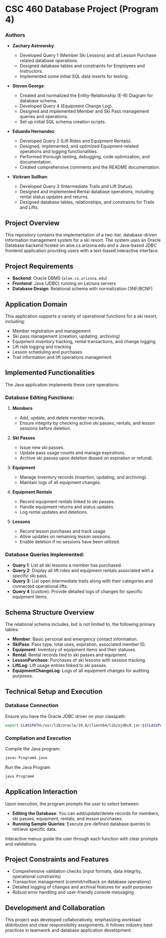 # CSC 460 Database Project (Program 4)

### Authors

- **Zachary Astrowsky**:

  - Developed Query 1 (Member Ski Lessons) and all Lesson Purchase related database operations.
  - Designed database tables and constraints for Employees and Instructors.
  - Implemented some initial SQL data inserts for testing.

- **Steven George**:

  - Created and normalized the Entity-Relationship (E-R) Diagram for database schema.
  - Developed Query 4 (Equipment Change Log).
  - Designed and implemented Member and Ski Pass management queries and operations.
  - Set up initial SQL schema creation scripts.

- **Eduardo Hernandez**:

  - Developed Query 2 (Lift Rides and Equipment Rentals).
  - Designed, implemented, and optimized Equipment-related operations and logging functionalities.
  - Performed thorough testing, debugging, code optimization, and documentation.
  - Created comprehensive comments and the README documentation.

- **Vickram Sullhan**:

  - Developed Query 3 (Intermediate Trails and Lift Status).
  - Designed and implemented Rental database operations, including rental status updates and returns.
  - Designed database tables, relationships, and constraints for Trails and Lifts.

## Project Overview

This repository contains the implementation of a two-tier, database-driven information management system for a ski resort. The system uses an Oracle Database backend hosted on aloe.cs.arizona.edu and a Java-based JDBC frontend application providing users with a text-based interactive interface.

## Project Requirements

- **Backend**: Oracle DBMS (`aloe.cs.arizona.edu`)
- **Frontend**: Java (JDBC) running on Lectura servers
- **Database Design**: Relational schema with normalization (3NF/BCNF)

## Application Domain

This application supports a variety of operational functions for a ski resort, including:

- Member registration and management
- Ski pass management (creation, updating, archiving)
- Equipment inventory tracking, rental transactions, and change logging
- Lift ride logging and tracking
- Lesson scheduling and purchases
- Trail information and lift operations management

## Implemented Functionalities

The Java application implements these core operations:

### Database Editing Functions:

1. **Members**

   - Add, update, and delete member records.
   - Ensure integrity by checking active ski passes, rentals, and lesson sessions before deletion.

2. **Ski Passes**

   - Issue new ski passes.
   - Update pass usage counts and manage expirations.
   - Archive ski passes upon deletion (based on expiration or refund).

3. **Equipment**

   - Manage inventory records (insertion, updating, and archiving).
   - Maintain logs of all equipment changes.

4. **Equipment Rentals**

   - Record equipment rentals linked to ski passes.
   - Handle equipment returns and status updates.
   - Log rental updates and deletions.

5. **Lessons**
   - Record lesson purchases and track usage.
   - Allow updates on remaining lesson sessions.
   - Enable deletion if no sessions have been utilized.

### Database Queries Implemented:

- **Query 1**: List all ski lessons a member has purchased.
- **Query 2**: Display all lift rides and equipment rentals associated with a specific ski pass.
- **Query 3**: List open intermediate trails along with their categories and connected operational lifts.
- **Query 4** (custom): Provide detailed logs of changes for specific equipment items.

## Schema Structure Overview

The relational schema includes, but is not limited to, the following primary tables:

- **Member**: Basic personal and emergency contact information.
- **SkiPass**: Pass type, total uses, expiration, associated member ID.
- **Equipment**: Inventory of equipment items and their statuses.
- **Rental**: Rental records tied to ski passes and equipment.
- **LessonPurchase**: Purchases of ski lessons with session tracking.
- **LiftLog**: Lift usage entries linked to ski passes.
- **EquipmentChangeLog**: Logs of all equipment changes for auditing purposes.

## Technical Setup and Execution

### Database Connection

Ensure you have the Oracle JDBC driver on your classpath:

```bash
export CLASSPATH=/usr/lib/oracle/19.8/client64/lib/ojdbc8.jar:${CLASSPATH}
```

### Compilation and Execution

Compile the Java program:

```bash
javac Program4.java
```

Run the Java Program

```bash
java Program4
```

## Application Interaction

Upon execution, the program prompts the user to select between:

- **Editing the Database**: You can add/update/delete records for members, ski passes, equipment, rentals, and lesson purchases.
- **Running Sample Queries**: Execute pre-defined database queries to retrieve specific data.

Interactive menus guide the user through each function with clear prompts and validations.

## Project Constraints and Features

- Comprehensive validation checks (input formats, data integrity, operational constraints)
- Transaction management (commit/rollback on database operations)
- Detailed logging of changes and archival features for audit purposes
- Robust error handling and user-friendly console messaging

## Development and Collaboration

This project was developed collaboratively, emphasizing workload distribution and clear responsibility assignments. It follows industry best practices in teamwork and database application development.

